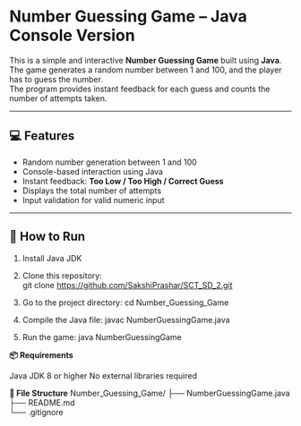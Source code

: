 # Number Guessing Game – Java Console Version

This is a simple and interactive **Number Guessing Game** built using **Java**.  
The game generates a random number between 1 and 100, and the player has to guess the number.  
The program provides instant feedback for each guess and counts the number of attempts taken.

---

## 💻 Features

- Random number generation between 1 and 100  
- Console-based interaction using Java  
- Instant feedback: **Too Low / Too High / Correct Guess**  
- Displays the total number of attempts  
- Input validation for valid numeric input  

---

## 🚀 How to Run

1. Install Java JDK
2. Clone this repository:  
   git clone https://github.com/SakshiPrashar/SCT_SD_2.git

3. Go to the project directory:
cd Number_Guessing_Game

4. Compile the Java file:
javac NumberGuessingGame.java

5. Run the game:
java NumberGuessingGame

**📦 Requirements**

Java JDK 8 or higher
No external libraries required

**📁 File Structure**
Number_Guessing_Game/
├── NumberGuessingGame.java    
├── README.md                  
└── .gitignore                

